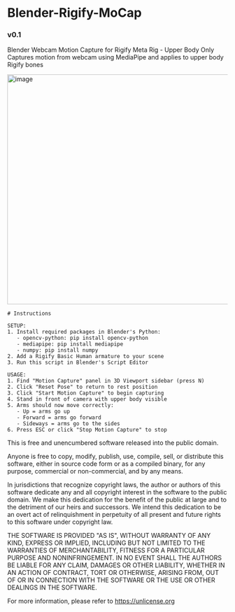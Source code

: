 # Blender-Rigify-MoCap
### v0.1

Blender Webcam Motion Capture for Rigify Meta Rig - Upper Body Only
Captures motion from webcam using MediaPipe and applies to upper body Rigify bones

<img width="793" height="526" alt="image" src="https://github.com/user-attachments/assets/3f24c235-254c-464d-9fdb-138235f4bcee" />



    # Instructions
    
    SETUP:
    1. Install required packages in Blender's Python:
       - opencv-python: pip install opencv-python
       - mediapipe: pip install mediapipe
       - numpy: pip install numpy
    2. Add a Rigify Basic Human armature to your scene
    3. Run this script in Blender's Script Editor
    
    USAGE:
    1. Find "Motion Capture" panel in 3D Viewport sidebar (press N)
    2. Click "Reset Pose" to return to rest position
    3. Click "Start Motion Capture" to begin capturing
    4. Stand in front of camera with upper body visible
    5. Arms should now move correctly:
       - Up = arms go up
       - Forward = arms go forward
       - Sideways = arms go to the sides
    6. Press ESC or click "Stop Motion Capture" to stop

This is free and unencumbered software released into the public domain.

Anyone is free to copy, modify, publish, use, compile, sell, or
distribute this software, either in source code form or as a compiled
binary, for any purpose, commercial or non-commercial, and by any
means.

In jurisdictions that recognize copyright laws, the author or authors
of this software dedicate any and all copyright interest in the
software to the public domain. We make this dedication for the benefit
of the public at large and to the detriment of our heirs and
successors. We intend this dedication to be an overt act of
relinquishment in perpetuity of all present and future rights to this
software under copyright law.

THE SOFTWARE IS PROVIDED "AS IS", WITHOUT WARRANTY OF ANY KIND,
EXPRESS OR IMPLIED, INCLUDING BUT NOT LIMITED TO THE WARRANTIES OF
MERCHANTABILITY, FITNESS FOR A PARTICULAR PURPOSE AND NONINFRINGEMENT.
IN NO EVENT SHALL THE AUTHORS BE LIABLE FOR ANY CLAIM, DAMAGES OR
OTHER LIABILITY, WHETHER IN AN ACTION OF CONTRACT, TORT OR OTHERWISE,
ARISING FROM, OUT OF OR IN CONNECTION WITH THE SOFTWARE OR THE USE OR
OTHER DEALINGS IN THE SOFTWARE.

For more information, please refer to <https://unlicense.org>
